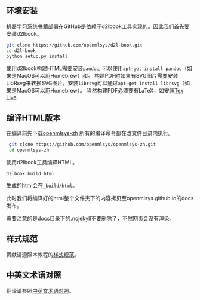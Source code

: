 ## 环境安装
机器学习系统书籍部署在GitHub是依赖于d2lbook工具实现的。因此我们首先要安装d2lbook。
```bash
git clone https://github.com/openmlsys/d2l-book.git
cd d2l-book
python setup.py install
```
使用d2lbook构建HTML需要安装`pandoc`, 可以使用`apt-get install pandoc`（如果是MacOS可以用Homebrew）和。
构建PDF时如果有SVG图片需要安装LibRsvg来转换SVG图片，安装`librsvg`可以通过`apt-get install librsvg`（如果是MacOS可以用Homebrew）。
当然构建PDF必须要有LaTeX，如安装[Tex Live](https://www.tug.org/texlive/).

## 编译HTML版本
在编译前先下载[openmlsys-zh](https://github.com/openmlsys/openmlsys-zh) 所有的编译命令都在改文件目录内执行。
```bash
 git clone https://github.com/openmlsys/openmlsys-zh.git
 cd openmlsys-zh
```
使用d2lbook工具编译HTML。
```
d2lbook build html
```

生成的html会在`_build/html`。

此时我们将编译好的html整个文件夹下的内容拷贝至openmlsys.github.io的docs发布。

需要注意的是docs目录下的.nojekyll不要删除了，不然网页会没有渲染。

## 样式规范

贡献请遵照本教程的[样式规范](style.md)。

## 中英文术语对照

翻译请参照[中英文术语对照](terminology.md)。
